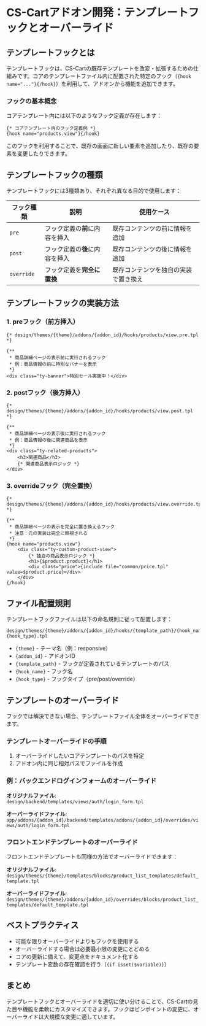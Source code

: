 # CS-Cartアドオン開発：テンプレートフックとオーバーライド

## テンプレートフックとは

テンプレートフックは、CS-Cartの既存テンプレートを改変・拡張するための仕組みです。コアのテンプレートファイル内に配置された特定のフック（`{hook name="..."}{/hook}`）を利用して、アドオンから機能を追加できます。

### フックの基本概念

コアテンプレート内には以下のようなフック定義が存在します：

```smarty
{* コアテンプレート内のフック定義例 *}
{hook name="products.view"}{/hook}
```

このフックを利用することで、既存の画面に新しい要素を追加したり、既存の要素を変更したりできます。

## テンプレートフックの種類

テンプレートフックには3種類あり、それぞれ異なる目的で使用します：

| フック種類 | 説明 | 使用ケース |
|---------|------|----------|
| `pre` | フック定義の**前**に内容を挿入 | 既存コンテンツの前に情報を追加 |
| `post` | フック定義の**後**に内容を挿入 | 既存コンテンツの後に情報を追加 |
| `override` | フック定義を**完全に置換** | 既存コンテンツを独自の実装で置き換え |

## テンプレートフックの実装方法

### 1. preフック（前方挿入）

```smarty
{* design/themes/{theme}/addons/{addon_id}/hooks/products/view.pre.tpl *}

{** 
 * 商品詳細ページの表示前に実行されるフック
 * 例：商品情報の前に特別なバナーを表示
 *}
<div class="ty-banner">特別セール実施中！</div>
```

### 2. postフック（後方挿入）

```smarty
{* design/themes/{theme}/addons/{addon_id}/hooks/products/view.post.tpl *}

{** 
 * 商品詳細ページの表示後に実行されるフック
 * 例：商品情報の後に関連商品を表示
 *}
<div class="ty-related-products">
    <h3>関連商品</h3>
    {* 関連商品表示ロジック *}
</div>
```

### 3. overrideフック（完全置換）

```smarty
{* design/themes/{theme}/addons/{addon_id}/hooks/products/view.override.tpl *}

{** 
 * 商品詳細ページの表示を完全に置き換えるフック
 * 注意：元の実装は完全に無視される
 *}
{hook name="products.view"}
    <div class="ty-custom-product-view">
        {* 独自の商品表示ロジック *}
        <h1>{$product.product}</h1>
        <div class="price">{include file="common/price.tpl" value=$product.price}</div>
    </div>
{/hook}
```

## ファイル配置規則

テンプレートフックファイルは以下の命名規則に従って配置します：

```
design/themes/{theme}/addons/{addon_id}/hooks/{template_path}/{hook_name}.{hook_type}.tpl
```

- `{theme}` - テーマ名（例：responsive）
- `{addon_id}` - アドオンID
- `{template_path}` - フックが定義されているテンプレートのパス
- `{hook_name}` - フック名
- `{hook_type}` - フックタイプ（pre/post/override）

## テンプレートのオーバーライド

フックでは解決できない場合、テンプレートファイル全体をオーバーライドできます。

### テンプレートオーバーライドの手順

1. オーバーライドしたいコアテンプレートのパスを特定
2. アドオン内に同じ相対パスでファイルを作成

### 例：バックエンドログインフォームのオーバーライド

**オリジナルファイル**:  
`design/backend/templates/views/auth/login_form.tpl`

**オーバーライドファイル**:  
`app/addons/{addon_id}/backend/templates/addons/{addon_id}/overrides/views/auth/login_form.tpl`

### フロントエンドテンプレートのオーバーライド

フロントエンドテンプレートも同様の方法でオーバーライドできます：

**オリジナルファイル**:  
`design/themes/{theme}/templates/blocks/product_list_templates/default_template.tpl`

**オーバーライドファイル**:  
`design/themes/{theme}/addons/{addon_id}/overrides/blocks/product_list_templates/default_template.tpl`

## ベストプラクティス

- 可能な限りオーバーライドよりもフックを使用する
- オーバーライドする場合は必要最小限の変更にとどめる
- コアの更新に備えて、変更点をドキュメント化する
- テンプレート変数の存在確認を行う（`{if isset($variable)}`）

## まとめ

テンプレートフックとオーバーライドを適切に使い分けることで、CS-Cartの見た目や機能を柔軟にカスタマイズできます。フックはピンポイントの変更に、オーバーライドは大規模な変更に適しています。